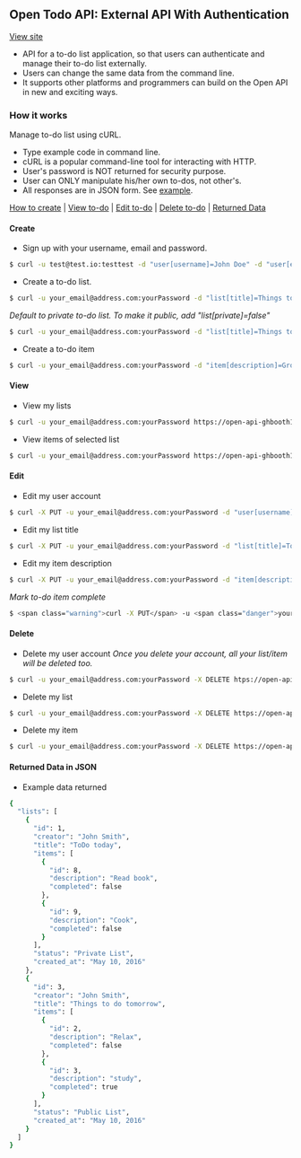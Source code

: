 ## Open Todo API: External API With Authentication

[View site](https://open-api-ghbooth12.herokuapp.com/)

* API for a to-do list application, so that users can authenticate and manage their to-do list externally.
* Users can change the same data from the command line.
* It supports other platforms and programmers can build on the Open API in new and exciting ways.


### How it works
Manage to-do list using cURL.

* Type example code in command line.
* cURL is a popular command-line tool for interacting with HTTP.
* User's password is NOT returned for security purpose.
* User can ONLY manipulate his/her own to-dos, not other's.
* All responses are in JSON form. See [example](#returned-data-in-json).

[How to create](#create) | [View to-do](#view) | [Edit to-do](#edit)  | [Delete to-do](#delete) | [Returned Data](#returned-data-in-json)


#### Create
* Sign up with your username, email and password.
```bash
$ curl -u test@test.io:testtest -d "user[username]=John Doe" -d "user[email]=your_email@address.com" -d "user[password]=yourPassword" https://open-api-ghbooth12.herokuapp.com/api/users
```

* Create a to-do list.
```bash
$ curl -u your_email@address.com:yourPassword -d "list[title]=Things to do today" https://open-api-ghbooth12.herokuapp.com/api/users/your-id-number/lists
```

 _Default to private to-do list. To make it public, add "list[private]=false"_
```bash
$ curl -u your_email@address.com:yourPassword -d "list[title]=Things to do today" -d "list[private]=false" https://open-api-ghbooth12.herokuapp.com/api/users/your-id-number/lists
```

* Create a to-do item
```bash
$ curl -u your_email@address.com:yourPassword -d "item[description]=Grocery shopping" https://open-api-ghbooth12.herokuapp.com/api/lists/list-id-number/items
```

#### View
* View my lists
```bash
$ curl -u your_email@address.com:yourPassword https://open-api-ghbooth12.herokuapp.com/api/users/your-id-number/lists
```

* View items of selected list
```bash
$ curl -u your_email@address.com:yourPassword https://open-api-ghbooth12.herokuapp.com/api/lists/list-id-number/items
```

#### Edit
* Edit my user account
```bash
$ curl -X PUT -u your_email@address.com:yourPassword -d "user[username]=Mark Doe" https://open-api-ghbooth12.herokuapp.com/api/users/your-id-number
```

* Edit my list title
```bash
$ curl -X PUT -u your_email@address.com:yourPassword -d "list[title]=Todo tomorrow" https://open-api-ghbooth12.herokuapp.com/api/users/your-id-number/lists/list-id-number
```

* Edit my item description
```bash
$ curl -X PUT -u your_email@address.com:yourPassword -d "item[description]=Walk dog" https://open-api-ghbooth12.herokuapp.com/api/lists/list-id-number/items/item-id-number
```
_Mark to-do item complete_
```bash
$ <span class="warning">curl -X PUT</span> -u <span class="danger">your_email@address.com:yourPassword</span> -d <span class="info">"item[completed]=true"</span> https://open-api-ghbooth12.herokuapp.com/api/lists/<b>list-id-number</b>/items/<b>item-id-number</b>
```

#### Delete
* Delete my user account
_Once you delete your account, all your list/item will be deleted too._
```bash
$ curl -u your_email@address.com:yourPassword -X DELETE htps://open-api-ghbooth12.herokuapp.com/api/users/your-id-number
```

* Delete my list
```bash
$ curl -u your_email@address.com:yourPassword -X DELETE https://open-api-ghbooth12.herokuapp.com/api/users/your-id-number/lists/list-id-number
```

* Delete my item
```bash
$ curl -u your_email@address.com:yourPassword -X DELETE https://open-api-ghbooth12.herokuapp.com/api/lists/list-id-number/items/item-id-number
```

#### Returned Data in JSON
* Example data returned
```bash
{
  "lists": [
    {
      "id": 1,
      "creator": "John Smith",
      "title": "ToDo today",
      "items": [
        {
          "id": 8,
          "description": "Read book",
          "completed": false
        },
        {
          "id": 9,
          "description": "Cook",
          "completed": false
        }
      ],
      "status": "Private List",
      "created_at": "May 10, 2016"
    },
    {
      "id": 3,
      "creator": "John Smith",
      "title": "Things to do tomorrow",
      "items": [
        {
          "id": 2,
          "description": "Relax",
          "completed": false
        },
        {
          "id": 3,
          "description": "study",
          "completed": true
        }
      ],
      "status": "Public List",
      "created_at": "May 10, 2016"
    }
  ]
}
```